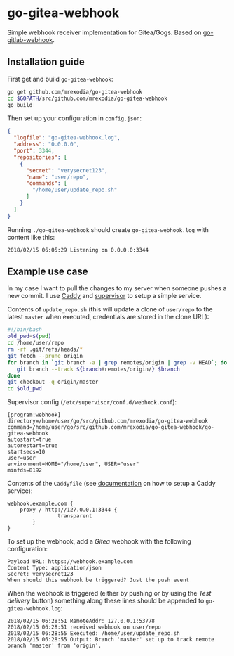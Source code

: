 # go-gitea-webhook

Simple webhook receiver implementation for Gitea/Gogs. Based on [go-gitlab-webhook](https://github.com/soupdiver/go-gitlab-webhook).

## Installation guide

First get and build `go-gitea-webhook`:

```bash
go get github.com/mrexodia/go-gitea-webhook
cd $GOPATH/src/github.com/mrexodia/go-gitea-webhook
go build
```

Then set up your configuration in `config.json`:

```json
{
  "logfile": "go-gitea-webhook.log",
  "address": "0.0.0.0",
  "port": 3344,
  "repositories": [
    {
      "secret": "verysecret123",
      "name": "user/repo",
      "commands": [
        "/home/user/update_repo.sh"
      ]
    }
  ]
}
```

Running `./go-gitea-webhook` should create `go-gitea-webhook.log` with content like this:

```
2018/02/15 06:05:29 Listening on 0.0.0.0:3344
```

## Example use case

In my case I want to pull the changes to my server when someone pushes a new commit. I use [Caddy](https://caddyserver.com) and [supervisor](http://supervisord.org) to setup a simple service.

Contents of `update_repo.sh` (this will update a clone of `user/repo` to the latest `master` when executed, credentials are stored in the clone URL):

```bash
#!/bin/bash
old_pwd=$(pwd)
cd /home/user/repo
rm -rf .git/refs/heads/*
git fetch --prune origin
for branch in `git branch -a | grep remotes/origin | grep -v HEAD`; do
   git branch --track ${branch#remotes/origin/} $branch
done
git checkout -q origin/master
cd $old_pwd
```

Supervisor config (`/etc/supervisor/conf.d/webhook.conf`):

```
[program:webhook]
directory=/home/user/go/src/github.com/mrexodia/go-gitea-webhook
command=/home/user/go/src/github.com/mrexodia/go-gitea-webhook/go-gitea-webhook
autostart=true
autorestart=true
startsecs=10
user=user
environment=HOME="/home/user", USER="user"
minfds=8192
```

Contents of the `Caddyfile` (see [documentation](https://caddyserver.com/docs/hook.service) on how to setup a Caddy service):

```
webhook.example.com {
	proxy / http://127.0.0.1:3344 {
                transparent
        }
}
```

To set up the webhook, add a _Gitea_ webhook with the following configuration:

```
Payload URL: https://webhook.example.com
Content Type: application/json
Secret: verysecret123
When should this webhook be triggered? Just the push event
```

When the webhook is triggered (either by pushing or by using the *Test delivery* button) something along these lines should be appended to `go-gitea-webhook.log`:

```
2018/02/15 06:28:51 RemoteAddr: 127.0.0.1:53778
2018/02/15 06:28:51 received webhook on user/repo
2018/02/15 06:28:55 Executed: /home/user/update_repo.sh
2018/02/15 06:28:55 Output: Branch 'master' set up to track remote branch 'master' from 'origin'.
```
